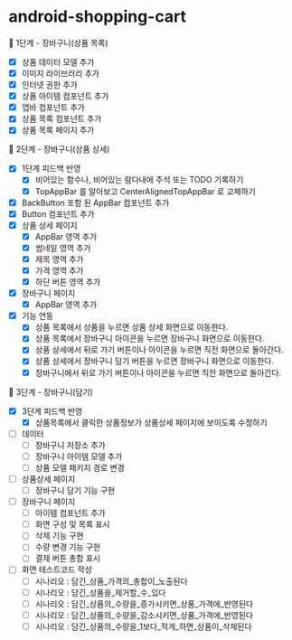 # android-shopping-cart

🚀 1단계 - 장바구니(상품 목록)
- [x] 상품 데이터 모델 추가
- [x] 이미지 라이브러리 추가
- [x] 인터넷 권한 추가
- [x] 상품 아이템 컴포넌트 추가
- [x] 앱바 컴포넌트 추가
- [x] 상품 목록 컴포넌트 추가
- [x] 상품 목록 페이지 추가

🚀 2단계 - 장바구니(상품 상세)
- [x] 1단계 피드백 반영
  - [x] 비어있는 함수나, 비어있는 람다내에 주석 또는 TODO 기록하기
  - [x] TopAppBar 를 알아보고 CenterAlignedTopAppBar 로 교체하기
- [x] BackButton 포함 된 AppBar 컴포넌트 추가
- [x] Button 컴포넌트 추가
- [x] 상품 상세 페이지
  - [x] AppBar 영역 추가
  - [x] 썸네일 영역 추가
  - [x] 제목 영역 추가
  - [x] 가격 영역 추가
  - [x] 하단 버튼 영역 추가
- [x] 장바구니 페이지
  - [x] AppBar 영역 추가
- [x] 기능 연동
  - [x] 상품 목록에서 상품을 누르면 상품 상세 화면으로 이동한다. 
  - [x] 상품 목록에서 장바구니 아이콘을 누르면 장바구니 화면으로 이동한다.
  - [x] 상품 상세에서 뒤로 가기 버튼이나 아이콘을 누르면 직전 화면으로 돌아간다.
  - [x] 상품 상세에서 장바구니 담기 버튼을 누르면 장바구니 화면으로 이동한다.
  - [x] 장바구니에서 뒤로 가기 버튼이나 아이콘을 누르면 직전 화면으로 돌아간다.

🚀 3단계 - 장바구니(담기)
- [x] 3단계 피드백 반영
  - [x] 상품목록에서 클릭한 상품정보가 상품상세 페이지에 보이도록 수정하기
- [ ] 데이터
  - [ ] 장바구니 저장소 추가
  - [ ] 장바구니 아이템 모델 추가
  - [ ] 상품 모델 패키지 경로 변경
- [ ] 상품상세 페이지
  - [ ] 장바구니 담기 기능 구현
- [ ] 장바구니 페이지
  - [ ] 아이템 컴포넌트 추가
  - [ ] 화면 구성 및 목록 표시
  - [ ] 삭제 기능 구현
  - [ ] 수량 변경 기능 구현
  - [ ] 결제 버튼 총합 표시
- [ ] 화면 테스트코드 작성
  - [ ] 시나리오 : 담긴_상품_가격의_총합이_노출된다
  - [ ] 시나리오 : 담긴_상품을_제거할_수_있다
  - [ ] 시나리오 : 담긴_상품의_수량을_증가시키면_상품_가격에_반영된다
  - [ ] 시나리오 : 담긴_상품의_수량을_감소시키면_상품_가격에_반영된다
  - [ ] 시나리오 : 담긴_상품의_수량을_1보다_적게_하면_상품이_삭제된다
